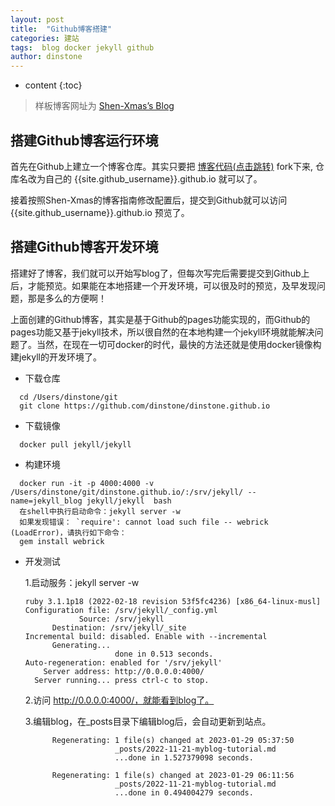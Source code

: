 ```yaml
---
layout: post
title:  "Github博客搭建"
categories: 建站
tags:  blog docker jekyll github
author: dinstone
---
```


* content
{:toc}


> 样板博客网址为 [Shen-Xmas’s Blog](https://shen-xmas.github.io/)

## 搭建Github博客运行环境

首先在Github上建立一个博客仓库。其实只要把 [博客代码(点击跳转)](https://github.com/shen-xmas/shen-xmas.github.io/) fork下来, 仓库名改为自己的 {{site.github_username}}.github.io 就可以了。

接着按照Shen-Xmas的博客指南修改配置后，提交到Github就可以访问 {{site.github_username}}.github.io 预览了。


## 搭建Github博客开发环境

搭建好了博客，我们就可以开始写blog了，但每次写完后需要提交到Github上后，才能预览。如果能在本地搭建一个开发环境，可以很及时的预览，及早发现问题，那是多么的方便啊！

上面创建的Github博客，其实是基于Github的pages功能实现的，而Github的pages功能又基于jekyll技术，所以很自然的在本地构建一个jekyll环境就能解决问题了。当然，在现在一切可docker的时代，最快的方法还就是使用docker镜像构建jekyll的开发环境了。

- 下载仓库
```
  cd /Users/dinstone/git
  git clone https://github.com/dinstone/dinstone.github.io
```
- 下载镜像
```
  docker pull jekyll/jekyll
```
- 构建环境
```
  docker run -it -p 4000:4000 -v /Users/dinstone/git/dinstone.github.io/:/srv/jekyll/ --name=jekyll_blog jekyll/jekyll  bash
  在shell中执行启动命令：jekyll server -w
  如果发现错误： `require': cannot load such file -- webrick (LoadError)，请执行如下命令：
  gem install webrick
```
- 开发测试

  1.启动服务：jekyll server -w
  ```
  ruby 3.1.1p18 (2022-02-18 revision 53f5fc4236) [x86_64-linux-musl]
  Configuration file: /srv/jekyll/_config.yml
              Source: /srv/jekyll
        Destination: /srv/jekyll/_site
  Incremental build: disabled. Enable with --incremental
        Generating... 
                      done in 0.513 seconds.
  Auto-regeneration: enabled for '/srv/jekyll'
      Server address: http://0.0.0.0:4000/
    Server running... press ctrl-c to stop.
  ```
  2.访问 http://0.0.0.0:4000/，就能看到blog了。

  3.编辑blog，在_posts目录下编辑blog后，会自动更新到站点。
  ```
        Regenerating: 1 file(s) changed at 2023-01-29 05:37:50
                      _posts/2022-11-21-myblog-tutorial.md
                      ...done in 1.527379098 seconds.
                      
        Regenerating: 1 file(s) changed at 2023-01-29 06:11:56
                      _posts/2022-11-21-myblog-tutorial.md
                      ...done in 0.494004279 seconds.
  ```
